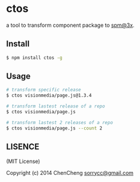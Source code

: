 # ctos

a tool to transform component package to [spm@3x](http://www.spmjs.io/).

## Install

```bash
$ npm install ctos -g
```

## Usage

```bash
# transform specific release
$ ctos visionmedia/page.js@1.3.4

# transform lastest release of a repo
$ ctos visionmedia/page.js

# transform lastest 2 releases of a repo
$ ctos visionmedia/page.js --count 2
```

## LISENCE

(MIT License)

Copyright (c) 2014 ChenCheng sorrycc@gmail.com

